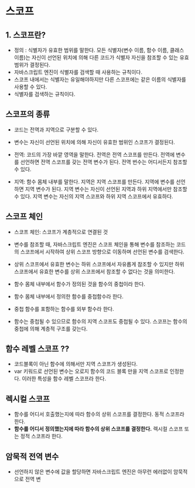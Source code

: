 # 스코프



## 1. 스코프란?

- 정의 : 식별자가 유효한 범위를 말한다. 모든 식별자(변수 이름, 함수 이름, 클래스 이름)는 자신이 선언된 위치에 의해 다른 코드가 식별자 자신을 참조할 수 있는 유효범위가 결정된다.
- 자바스크립트 엔진이 식별자를 검색할 때 사용하는 규칙이다.
- 스코프 내에서는 식별자는 유일해야하지만 다른 스코프에는 같은 이름의 식별자를 사용할 수 있다.
- 식별자를 검색하는 규칙이다.



## 스코프의 종류

- 코드는 전역과 지역으로 구분할 수 있다.
- 변수는 자신이 선언된 위치에 의해 자신이 유효한 범위인 스코프가 결정된다.

- 전역: 코드의 가장 바깥 영역을 말한다. 전역은 전역 스코프를 만든다. 전역에 변수를 선언하면 전역 스코프를 갖는 전역 변수가 된다. 전역 번수는 어디서든지 참조할 수 있다.

- 지역: 함수 몸체 내부를 말한다. 지역은 지역 스코프를 만든다. 지역에 변수를 선언하면 지역 변수가 된다. 지역 변수는 자신이 선언된 지역과 하위 지역에서만 참조할 수 있다. 지역 변수는 자신의 지역 스코프와 하위 지역 스코프에서 유효하다.

## 스코프 체인

- 스코프 체인: 스코프가 계층적으로 연결된 것
- 변수를 참조할 때, 자바스크립트 엔진은 스코프 체인을 통해 변수를 참조하는 코드의 스코프에서 시작하여 상위 스코프 방향으로 이동하며 선언된 변수를 검색한다.

- 상위 스코프에서 유효한 변수는 하위 스코프에서 자유롭게 참조할 수 있지만 하위 스코프에서 유효한 변수를 상위 스코프에서 참조할 수 없다는 것을 의미한다.

- 함수 몸체 내부에서 함수가 정의된 것을 함수의 중첩이라 한다.
- 함수 몸체 내부에서 정의한 함수를 중첩함수라 한다.
- 중첩 함수를 포함하는 함수를 외부 함수라 한다.

- 함수는 중첩될 수 있으므로 함수의 지역 스코프도 중첩될 수 있다. 스코프는 함수의 중첩에 의해 계층적 구조를 갖는다.

## 함수 레벨 스코프 ??
- 코드블록이 아닌 함수에 의해서만 지역 스코프가 생성된다.
- var 키워드로 선언된 변수는 오로지 함수의 코드 블록 만을 지역 스코프로 인정한다. 이러한 특성을 함수 레벨 스코프라 한다.



## 렉시컬 스코프

- 함수를 어디서 호출했는지에 따라 함수의 상위 스코프를 결정한다. 동적 스코프라 한다.
- **함수를 어디서 정의했는지에 따라 함수의 상위 스코프를 결정한다.** 렉시컬 스코프 또는 정적 스코프라 한다.

## 암묵적 전역 변수
- 선언하지 않은 변수에 값을 할당하면 자바스크립트 엔진은 아무런 에러없이 암묵적으로 전역 변

